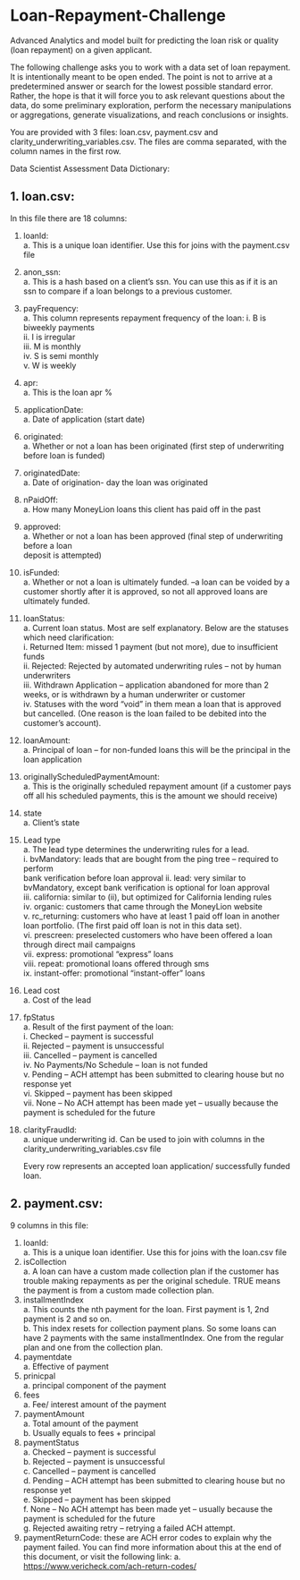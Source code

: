# Loan-Repayment-Challenge
Advanced Analytics and model built for predicting the loan risk or quality (loan repayment) on a given applicant.

The following challenge asks you to work with a data set of loan repayment. It is intentionally meant to be open ended. The
point is not to arrive at a predetermined answer or search for the lowest possible standard error. Rather, the hope
is that it will force you to ask relevant questions about the data, do some preliminary exploration, perform the
necessary manipulations or aggregations, generate visualizations, and reach conclusions or insights.

You are provided with 3 files: loan.csv, payment.csv and clarity_underwriting_variables.csv. The files are
comma separated, with the column names in the first row.

Data Scientist Assessment Data Dictionary:

## 1. loan.csv:<br>
In this file there are 18 columns:<br>
1. loanId:<br>
    a. This is a unique loan identifier. Use this for joins with the payment.csv file
2. anon_ssn:<br>
    a. This is a hash based on a client’s ssn. You can use this as if it is an ssn to compare if a
    loan belongs to a previous customer.
3. payFrequency:<br>
    a. This column represents repayment frequency of the loan:
      i. B is biweekly payments<br>
      ii. I is irregular<br>
      iii. M is monthly<br>
      iv. S is semi monthly<br>
      v. W is weekly<br>
4. apr:<br>
    a. This is the loan apr %<br>
5. applicationDate:<br>
    a. Date of application (start date)<br>
6. originated:<br>
    a. Whether or not a loan has been originated (first step of underwriting before loan is
    funded)<br>
7. originatedDate:<br>
    a. Date of origination- day the loan was originated
8. nPaidOff:<br>
    a. How many MoneyLion loans this client has paid off in the past<br>
9. approved:<br>
    a. Whether or not a loan has been approved (final step of underwriting before a loan<br>
        deposit is attempted)
10. isFunded:<br>
    a. Whether or not a loan is ultimately funded. –a loan can be voided by a customer
    shortly after it is approved, so not all approved loans are ultimately funded.
11. loanStatus:<br>
    a. Current loan status. Most are self explanatory. Below are the statuses which need
    clarification:<br>
        i. Returned Item: missed 1 payment (but not more), due to insufficient funds<br>
        ii. Rejected: Rejected by automated underwriting rules – not by human
        underwriters<br>
        iii. Withdrawn Application – application abandoned for more than 2 weeks, or is
        withdrawn by a human underwriter or customer<br>
        iv. Statuses with the word “void” in them mean a loan that is approved but
        cancelled. (One reason is the loan failed to be debited into the customer’s
         account).<br>
12. loanAmount:<br>
    a. Principal of loan – for non-funded loans this will be the principal in the loan
    application
13. originallyScheduledPaymentAmount:<br>
    a. This is the originally scheduled repayment amount (if a customer pays off all his
    scheduled payments, this is the amount we should receive)<br>
14. state<br>
    a. Client’s state<br>
15. Lead type<br>
    a. The lead type determines the underwriting rules for a lead.<br>
    i. bvMandatory: leads that are bought from the ping tree – required to perform<br>
    bank verification before loan approval
    ii. lead: very similar to bvMandatory, except bank verification is optional for
    loan approval<br>
    iii. california: similar to (ii), but optimized for California lending rules<br>
    iv. organic: customers that came through the MoneyLion website<br>
    v. rc_returning: customers who have at least 1 paid off loan in another loan
    portfolio. (The first paid off loan is not in this data set).<br>
    vi. prescreen: preselected customers who have been offered a loan through
    direct mail campaigns<br>
    vii. express: promotional “express” loans<br>
    viii. repeat: promotional loans offered through sms<br>
    ix. instant-offer: promotional “instant-offer” loans<br>
16. Lead cost<br>
    a. Cost of the lead<br>
17. fpStatus<br>
    a. Result of the first payment of the loan:<br>
    i. Checked – payment is successful<br>
    ii. Rejected – payment is unsuccessful<br>
    iii. Cancelled – payment is cancelled<br>
    iv. No Payments/No Schedule – loan is not funded<br>
    v. Pending – ACH attempt has been submitted to clearing house but no
    response yet<br>
    vi. Skipped – payment has been skipped<br>
    vii. None – No ACH attempt has been made yet – usually because the payment is
    scheduled for the future<br>
18. clarityFraudId:<br>
    a. unique underwriting id. Can be used to join with columns in the
    clarity_underwriting_variables.csv file  <br>
    
    Every row represents an accepted loan application/ successfully funded loan.

## 2. payment.csv:<br>
9 columns in this file:<br>
1. loanId:<br>
    a. This is a unique loan identifier. Use this for joins with the loan.csv file<br>
2. isCollection<br>
    a. A loan can have a custom made collection plan if the customer has trouble making
    repayments as per the original schedule. TRUE means the payment is from a custom
    made collection plan.<br>
3. installmentIndex<br>
    a. This counts the nth payment for the loan. First payment is 1, 2nd payment is 2 and so
on.<br>
    b. This index resets for collection payment plans. So some loans can have 2 payments
    with the same installmentIndex. One from the regular plan and one from the
    collection plan.<br>
4. paymentdate<br>
    a. Effective of payment<br>
5. prinicpal<br>
    a. principal component of the payment<br>
6. fees<br>
    a. Fee/ interest amount of the payment<br>
7. paymentAmount<br>
    a. Total amount of the payment<br>
    b. Usually equals to fees + principal<br>
8. paymentStatus<br>
    a. Checked – payment is successful<br>
    b. Rejected – payment is unsuccessful<br>
    c. Cancelled – payment is cancelled<br>
    d. Pending – ACH attempt has been submitted to clearing house but no response yet<br>
    e. Skipped – payment has been skipped<br>
    f. None – No ACH attempt has been made yet – usually because the payment is
    scheduled for the future<br>
    g. Rejected awaiting retry – retrying a failed ACH attempt.<br>
9. paymentReturnCode: these are ACH error codes to explain why the payment failed. You can
find more information about this at the end of this document, or visit the following link:
a. https://www.vericheck.com/ach-return-codes/
